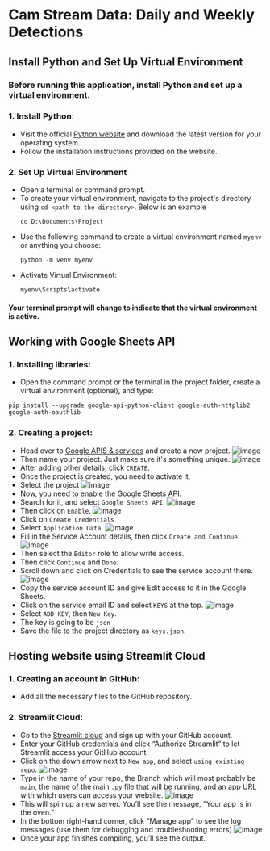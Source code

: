 # Cam Stream Data: Daily and Weekly Detections

## Install Python and Set Up Virtual Environment
### Before running this application, install Python and set up a virtual environment.
### 1. Install Python:
- Visit the official [Python website](https://www.python.org/downloads/) and download the latest version for your operating system.
- Follow the installation instructions provided on the website.
### 2. Set Up Virtual Environment
- Open a terminal or command prompt.
- To create your virtual environment, navigate to the project's directory using `cd <path to the directory>`. Below is an example
  ```
  cd D:\Documents\Project
  ```
- Use the following command to create a virtual environment named `myenv` or anything you choose:
  ```
  python -m venv myenv
  ```
- Activate Virtual Environment:
  ```
  myenv\Scripts\activate
  ```
#### Your terminal prompt will change to indicate that the virtual environment is active.

## Working with Google Sheets API
### 1. Installing libraries:
- Open the command prompt or the terminal in the project folder, create a virtual environment (optional), and type:
```
pip install --upgrade google-api-python-client google-auth-httplib2 google-auth-oauthlib
```
### 2. Creating a project:
- Head over to [Google APIS & services](https://console.cloud.google.com/projectselector2/apis/dashboard?supportedpurview=project) and create a new project.
  ![image](https://github.com/derickcjohn/camstream/assets/96041141/34191cb4-ee8e-4452-8dc1-31ff781069d1)
- Then name your project. Just make sure it's something unique.
  ![image](https://github.com/derickcjohn/camstream/assets/96041141/3992aab2-bd62-405b-9f90-85802f18dc88)
- After adding other details, click `CREATE`.
- Once the project is created, you need to activate it.
- Select the project
  ![image](https://github.com/derickcjohn/camstream/assets/96041141/6b8958a1-4f39-44cb-9698-c53f4f08739a)
- Now, you need to enable the Google Sheets API.
- Search for it, and select `Google Sheets API`.
  ![image](https://github.com/derickcjohn/camstream/assets/96041141/2aedc975-2f10-4a19-a173-e329e85be338)
- Then click on `Enable`.
  ![image](https://github.com/derickcjohn/camstream/assets/96041141/c9f81b59-5a09-467a-9273-ad0b39518444)
- Click on `Create Credentials`
- Select `Application Data`.
  ![image](https://github.com/derickcjohn/camstream/assets/96041141/bde2817b-5959-463f-bfa3-22464b1eef5b)
- Fill in the Service Account details, then click `Create and Continue`.
  ![image](https://github.com/derickcjohn/camstream/assets/96041141/203fd831-f2e6-4eb0-a69e-39d88cd0f2eb)
- Then select the `Editor` role to allow write access.
- Then click `Continue` and `Done`.
- Scroll down and click on Credentials to see the service account there.
  ![image](https://github.com/derickcjohn/camstream/assets/96041141/34aa82da-571c-4293-8c05-efc1f44b7e65)
- Copy the service account ID and give Edit access to it in the Google Sheets.
- Click on the service email ID and select `KEYS` at the top.
  ![image](https://github.com/derickcjohn/camstream/assets/96041141/1a78c606-3060-468b-b6c9-a726819cca03)
- Select `ADD KEY`, then `New Key`.
- The key is going to be `json`
- Save the file to the project directory as `keys.json`.
## Hosting website using Streamlit Cloud
### 1. Creating an account in GitHub:
- Add all the necessary files to the GitHub repository.
### 2. Streamlit Cloud:
- Go to the [Streamlit cloud](https://streamlit.io/cloud) and sign up with your GitHub account.
- Enter your GitHub credentials and click “Authorize Streamlit” to let Streamlit access your GitHub account.
- Click on the down arrow next to `New app`, and select `using existing repo`.
  ![image](https://github.com/derickcjohn/camstream/assets/96041141/b6796601-d0a7-4ef9-b764-57ee357a6973)
- Type in the name of your repo, the Branch which will most probably be `main`, the name of the main `.py` file that will be running, and an app URL with which users can access your website.
  ![image](https://github.com/derickcjohn/camstream/assets/96041141/7c1bdca4-89af-4138-9b74-aa7a50df7e75)
- This will spin up a new server. You’ll see the message, “Your app is in the oven.”
- In the bottom right-hand corner, click “Manage app” to see the log messages (use them for debugging and troubleshooting errors)
  ![image](https://github.com/derickcjohn/camstream/assets/96041141/df1d134a-9f00-489d-a802-a4920412619a)
- Once your app finishes compiling, you’ll see the output.

